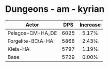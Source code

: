 # Dungeons - am - kyrian
| Actor | DPS | Increase |
|---|:---:|:---:|
|Pelagos-CM-HA_DE|6025|5.17%|
|Forgelite-BCtA-HA|5868|2.43%|
|Kleia-HA|5797|1.19%|
|Base|5729|0.00%|
